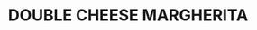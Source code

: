 ---
title: DOUBLE CHEESE MARGHERITA
image: https://www.dominos.co.in/files/items/Double_Cheese_Margherita.jpg
price: 12
beforePrice: 16
rating: 3
desc: The ever-popular Margherita - loaded with extra cheese... oodies of it!
newArrival: false
veg: true
totalReviews: 107
type: pizza
detailPath: /menu/Double_Cheese_Margherita
---